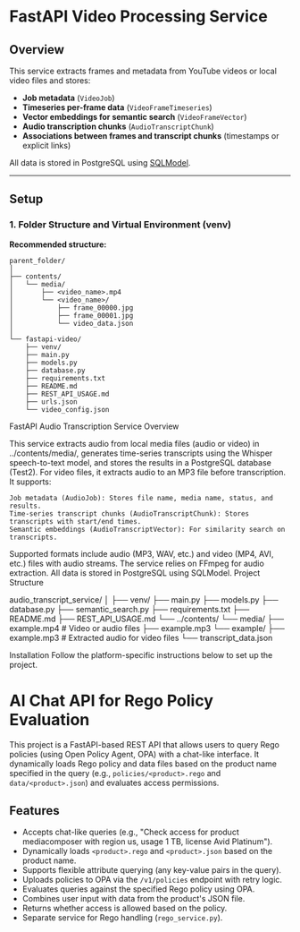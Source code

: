 # FastAPI Video Processing Service

## Overview

This service extracts frames and metadata from YouTube videos or local video files and stores:
- **Job metadata** (`VideoJob`)
- **Timeseries per-frame data** (`VideoFrameTimeseries`)
- **Vector embeddings for semantic search** (`VideoFrameVector`)
- **Audio transcription chunks** (`AudioTranscriptChunk`)
- **Associations between frames and transcript chunks** (timestamps or explicit links)

All data is stored in PostgreSQL using [SQLModel](https://sqlmodel.tiangolo.com/).

---

## Setup

### 1. Folder Structure and Virtual Environment (venv)

**Recommended structure:**
```
parent_folder/
│
├── contents/
│   └── media/
│       ├── <video_name>.mp4
│       └── <video_name>/
│           ├── frame_00000.jpg
│           ├── frame_00001.jpg
│           └── video_data.json
│
└── fastapi-video/
    ├── venv/
    ├── main.py
    ├── models.py
    ├── database.py
    ├── requirements.txt
    ├── README.md
    ├── REST_API_USAGE.md
    ├── urls.json
    └── video_config.json
```

FastAPI Audio Transcription Service
Overview

This service extracts audio from local media files (audio or video) in ../contents/media/, generates time-series transcripts using the Whisper speech-to-text model, and stores the results in a PostgreSQL database (Test2). For video files, it extracts audio to an MP3 file before transcription. It supports:

    Job metadata (AudioJob): Stores file name, media name, status, and results.
    Time-series transcript chunks (AudioTranscriptChunk): Stores transcripts with start/end times.
    Semantic embeddings (AudioTranscriptVector): For similarity search on transcripts.

Supported formats include audio (MP3, WAV, etc.) and video (MP4, AVI, etc.) files with audio streams. The service relies on FFmpeg for audio extraction. All data is stored in PostgreSQL using SQLModel.
Project Structure

audio_transcript_service/
│
├── venv/
├── main.py
├── models.py
├── database.py
├── semantic_search.py
├── requirements.txt
├── README.md
├── REST_API_USAGE.md
└── ../contents/
    └── media/
        ├── example.mp4  # Video or audio files
        ├── example.mp3
        └── example/
            ├── example.mp3  # Extracted audio for video files
            └── transcript_data.json

Installation
Follow the platform-specific instructions below to set up the project.

# AI Chat API for Rego Policy Evaluation

This project is a FastAPI-based REST API that allows users to query Rego policies (using Open Policy Agent, OPA) with a chat-like interface. It dynamically loads Rego policy and data files based on the product name specified in the query (e.g., `policies/<product>.rego` and `data/<product>.json`) and evaluates access permissions.

## Features
- Accepts chat-like queries (e.g., "Check access for product mediacomposer with region us, usage 1 TB, license Avid Platinum").
- Dynamically loads `<product>.rego` and `<product>.json` based on the product name.
- Supports flexible attribute querying (any key-value pairs in the query).
- Uploads policies to OPA via the `/v1/policies` endpoint with retry logic.
- Evaluates queries against the specified Rego policy using OPA.
- Combines user input with data from the product's JSON file.
- Returns whether access is allowed based on the policy.
- Separate service for Rego handling (`rego_service.py`).


